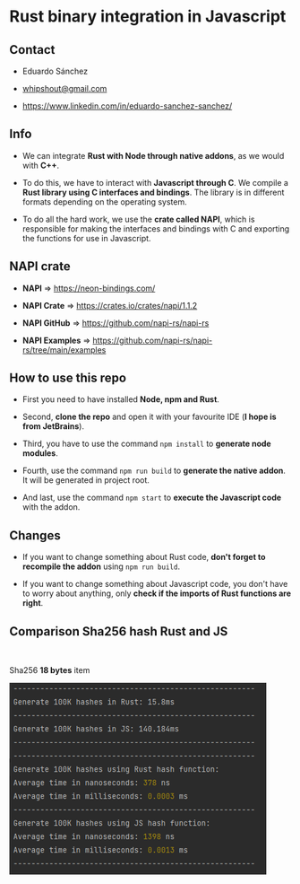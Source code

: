 # Rust binary integration in Javascript

## Contact
- Eduardo Sánchez<br>


- whipshout@gmail.com<br>


- https://www.linkedin.com/in/eduardo-sanchez-sanchez/ <br>

## Info

- We can integrate **Rust with Node through native addons**, as we would with **C++**. <br>


- To do this, we have to interact with **Javascript through C**. We compile a **Rust library using C interfaces and bindings**. The library is in different formats depending on the operating system.<br>


- To do all the hard work, we use the **crate called NAPI**, which is responsible for making the interfaces and bindings with C and exporting the functions for use in Javascript.

## NAPI crate

- **NAPI** => https://neon-bindings.com/ <br>


- **NAPI Crate** => https://crates.io/crates/napi/1.1.2 <br>


- **NAPI GitHub** => https://github.com/napi-rs/napi-rs <br>


- **NAPI Examples** => https://github.com/napi-rs/napi-rs/tree/main/examples <br>

## How to use this repo

- First you need to have installed **Node, npm and Rust**.<br>


- Second, **clone the repo** and open it with your favourite IDE (**I hope is from JetBrains**).<br>


- Third, you have to use the command ```npm install``` to **generate node modules**.<br>


- Fourth, use the command ```npm run build``` to **generate the native addon**. It will be generated in project root.<br>


- And last, use the command ```npm start``` to **execute the Javascript code** with the addon.<br>


## Changes

- If you want to change something about Rust code, **don't forget to recompile the addon** using ```npm run build```.<br>


- If you want to change something about Javascript code, you don't have to worry about anything, only **check if the imports of Rust functions are right**.


## Comparison Sha256 hash Rust and JS

<br>

Sha256 **18 bytes** item

![Performance](./resources/hashperformance.PNG)

<br>